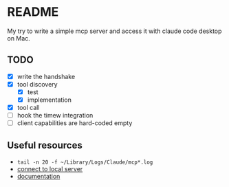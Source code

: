 # README

My try to write a simple mcp server and access it with claude code desktop on Mac.

## TODO

- [x] write the handshake
- [x] tool discovery
  - [x] test
  - [x] implementation
- [x] tool call
- [ ] hook the timew integration
- [ ] client capabilities are hard-coded empty

## Useful resources

- `tail -n 20 -f ~/Library/Logs/Claude/mcp*.log`
- [connect to local server](https://modelcontextprotocol.io/docs/develop/connect-local-servers#getting-logs-from-claude-desktop)
- [documentation](https://modelcontextprotocol.io/docs/learn/architecture)
